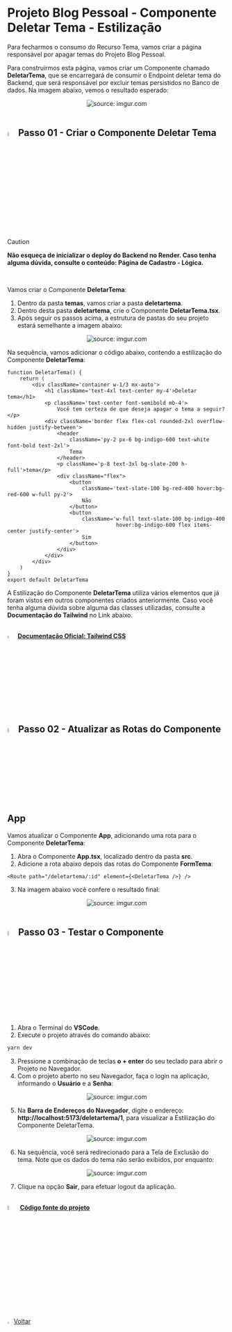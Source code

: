 <h1>Projeto Blog Pessoal - Componente Deletar Tema - Estilização</h1>



Para fecharmos o consumo do Recurso Tema, vamos criar a página responsável por apagar temas do Projeto Blog Pessoal.

Para construirmos esta página, vamos criar um Componente chamado **DeletarTema**, que se encarregará de consumir o Endpoint deletar tema do Backend, que será responsável por excluir temas persistidos no Banco de dados. Na imagem abaixo, vemos o resultado esperado:

<div align="center"><img src="https://i.imgur.com/ay3mvqM.png" title="source: imgur.com" /></div>

<br />

<h2><img src="https://i.imgur.com/H9wEgsJ.png" title="source: imgur.com" width="5%"/>Passo 01 - Criar o Componente Deletar Tema</h2>



<br />

> [!CAUTION]
>
> **Não esqueça de inicializar o deploy do Backend no Render. Caso tenha alguma dúvida, consulte o conteúdo: Página de Cadastro - Lógica.**

<br />

Vamos criar o Componente **DeletarTema**:

1. Dentro da pasta **temas**, vamos criar a pasta **deletartema**.
2. Dentro desta pasta **deletartema**, crie o Componente **DeletarTema.tsx**. 
3. Após seguir os passos acima, a estrutura de pastas do seu projeto estará semelhante a imagem abaixo:

<div align="center"><img src="https://i.imgur.com/tLSPF5C.png" title="source: imgur.com" /></div>

Na sequência, vamos adicionar o código abaixo, contendo a estilização do Componente **DeletarTema**:

```tsx
function DeletarTema() {
    return (
        <div className='container w-1/3 mx-auto'>
            <h1 className='text-4xl text-center my-4'>Deletar tema</h1>
            <p className='text-center font-semibold mb-4'>
                Você tem certeza de que deseja apagar o tema a seguir?</p>
            <div className='border flex flex-col rounded-2xl overflow-hidden justify-between'>
                <header 
                    className='py-2 px-6 bg-indigo-600 text-white font-bold text-2xl'>
                    Tema
                </header>
                <p className='p-8 text-3xl bg-slate-200 h-full'>tema</p>
                <div className="flex">
                    <button 
                        className='text-slate-100 bg-red-400 hover:bg-red-600 w-full py-2'>
                        Não
                    </button>
                    <button 
                        className='w-full text-slate-100 bg-indigo-400 
                                   hover:bg-indigo-600 flex items-center justify-center'>
                        Sim
                    </button>
                </div>
            </div>
        </div>
    )
}
export default DeletarTema
```

A Estilização do Componente **DeletarTema** utiliza vários elementos que já foram vistos em outros componentes criados anteriormente. Caso você tenha alguma dúvida sobre alguma das classes utilizadas, consulte a **Documentação do Tailwind** no Link abaixo.

<br />

<div align="left"><img src="https://i.imgur.com/FkcNWAL.png" title="source: imgur.com" width="4%"/> <a href="https://tailwindcss.com/docs/installation" target="_blank"><b>Documentação Oficial: Tailwind CSS</b></a></div>

<br />

<h2><img src="https://i.imgur.com/H9wEgsJ.png" title="source: imgur.com" width="5%"/>Passo 02 - Atualizar as Rotas do Componente App</h2>



Vamos atualizar o Componente **App**, adicionando uma rota para o Componente **DeletarTema**:

1. Abra o Componente **App.tsx**, localizado dentro da pasta **src**.
2. Adicione a rota abaixo depois das rotas do Componente **FormTema**:

```tsx
<Route path="/deletartema/:id" element={<DeletarTema />} />
```

3. Na imagem abaixo você confere o resultado final:

<div align="center"><img src="https://i.imgur.com/wZY6lPA.png" title="source: imgur.com" /></div>

<br />

<h2><img src="https://i.imgur.com/H9wEgsJ.png" title="source: imgur.com" width="5%"/>Passo 03 - Testar o Componente</h2>



1. Abra o Terminal do **VSCode**.
2. Execute o projeto através do comando abaixo:

```bash
yarn dev
```

3. Pressione a combinação de teclas **o + enter** do seu teclado para abrir o Projeto no Navegador.
4. Com o projeto aberto no seu Navegador, faça o login na aplicação, informando o **Usuário** e a **Senha**:

<div align="center"><img src="https://i.imgur.com/U1JrXfN.png" title="source: imgur.com" /></div>

5. Na **Barra de Endereços do Navegador**, digite o endereço: **http://localhost:5173/deletartema/1**, para visualizar a Estilização do Componente DeletarTema.

<div align="center"><img src="https://i.imgur.com/4WbSRQV.png" title="source: imgur.com" /></div>

6. Na sequência, você será redirecionado para a Tela de Exclusão do tema. Note que os dados do tema não serão exibidos, por enquanto:

<div align="center"><img src="https://i.imgur.com/lDD7sWp.png" title="source: imgur.com" /></div>

7. Clique na opção **Sair**, para efetuar logout da aplicação.

<br />

<div align="left"><img src="https://i.imgur.com/JACNZiR.png" title="source: imgur.com" width="5%"/> <a href="https://github.com/rafaelq80/blogpessoal_react_2024/tree/16_Deletar_Tema_Estiliza%C3%A7%C3%A3o" target="_blank"><b>Código fonte do projeto</b></a></div>

<br /><br />

<div align="left"><a href="README.md"><img src="https://i.imgur.com/XMgF3gl.png" title="source: imgur.com" width="3%"/>Voltar</a></div>
